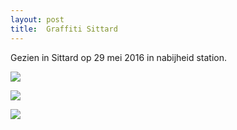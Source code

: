 ```yaml
---
layout: post
title:  Graffiti Sittard
---
```

Gezien in Sittard op 29 mei 2016 in nabijheid station.

![](/-folios/img/IMGP6474.jpg-2)


![](/-folios/img/IMGP6486.jpg-2)


![](/-folios/img/IMGP6494.jpg)
